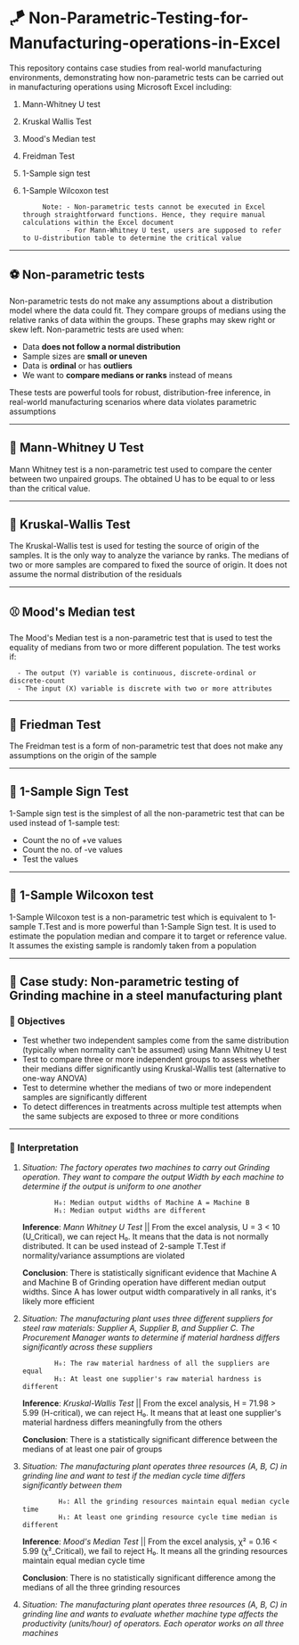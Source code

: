 # 🪁 Non-Parametric-Testing-for-Manufacturing-operations-in-Excel
This repository contains case studies from real-world manufacturing environments, demonstrating how non-parametric tests can be carried out in manufacturing operations using Microsoft Excel including:

1. Mann-Whitney U test
2. Kruskal Wallis Test
3. Mood's Median test
4. Freidman Test
5. 1-Sample sign test
6. 1-Sample Wilcoxon test


            Note: - Non-parametric tests cannot be executed in Excel through straightforward functions. Hence, they require manual calculations within the Excel document
                  - For Mann-Whitney U test, users are supposed to refer to U-distribution table to determine the critical value 
   
---

## ⚽️ Non-parametric tests
Non-parametric tests do not make any assumptions about a distribution model where the data could fit. They compare groups of medians using the relative ranks of data within the groups. These graphs may skew right or skew left. Non-parametric tests are used when:

- Data **does not follow a normal distribution**
- Sample sizes are **small or uneven**
- Data is **ordinal** or has **outliers**
- We want to **compare medians or ranks** instead of means

These tests are powerful tools for robust, distribution-free inference, in real-world manufacturing scenarios where data violates parametric assumptions

---

## 🏀 Mann-Whitney U Test
Mann Whitney test is a non-parametric test used to compare the center between two unpaired groups. The obtained U has to be equal to or less than the critical value. 

---

## 🏈 Kruskal-Wallis Test 
The Kruskal-Wallis test is used for testing the source of origin of the samples. It is the only way to analyze the variance by ranks. The medians of two or more samples are compared to fixed the source of origin. It does not assume the normal distribution of the residuals

---

## ⚾️ Mood's Median test
The Mood's Median test is a non-parametric test that is used to test the equality of medians from two or more different population. The test works if:

      - The output (Y) variable is continuous, discrete-ordinal or discrete-count
      - The input (X) variable is discrete with two or more attributes

---

## 🎾 Friedman Test
The Freidman test is a form of non-parametric test that does not make any assumptions on the origin of the sample 

---

## 🏉 1-Sample Sign Test
1-Sample sign test is the simplest of all the non-parametric test that can be used instead of 1-sample test:

- Count the no of +ve values
- Count the no. of -ve values
- Test the values

---

## 🥏 1-Sample Wilcoxon test
1-Sample Wilcoxon test is a non-parametric test which is equivalent to 1-sample T.Test and is more powerful than 1-Sample Sign test. It is used to estimate the population median and compare it to target or reference value. It assumes the existing sample is randomly taken from a population

---

## 🏓 Case study: Non-parametric testing of Grinding machine in a steel manufacturing plant

### 🏏 Objectives

- Test whether two independent samples come from the same distribution (typically when normality can't be assumed) using Mann Whitney U test
- Test to compare three or more independent groups to assess whether their medians differ significantly using Kruskal-Wallis test (alternative to one-way ANOVA)
- Test to determine whether the medians of two or more independent samples are significantly different
- To detect differences in treatments across multiple test attempts when the same subjects are exposed to three or more conditions


---

### 🏸 Interpretation

1. *Situation: The factory operates two machines to carry out Grinding operation. They want to compare the output Width by each machine to determine if the output is uniform to one another*

               H₀: Median output widths of Machine A = Machine B
               H₁: Median output widths are different

   **Inference**: *Mann Whitney U Test* || From the excel analysis, U = 3 < 10 (U_Critical), we can reject H₀. It means that the data is not normally distributed. It can be used instead of 2-sample T.Test if normality/variance assumptions are violated

   **Conclusion**: There is statistically significant evidence that Machine A and Machine B of Grinding operation have different median output widths. Since A has lower output width comparatively in all ranks, it's likely more efficient

2. *Situation: The manufacturing plant uses three different suppliers for steel raw materials: Supplier A, Supplier B, and Supplier C. The Procurement Manager wants to determine if material hardness differs significantly across these suppliers*

               H₀: The raw material hardness of all the suppliers are equal
               H₁: At least one supplier's raw material hardness is different

   **Inference**: *Kruskal-Wallis Test* || From the excel analysis, H = 71.98 > 5.99 (H-critical), we can reject H₀. It means that at least one supplier's material hardness differs meaningfully from the others

   **Conclusion**: There is a statistically significant difference between the medians of at least one pair of groups

3. *Situation: The manufacturing plant operates three resources (A, B, C) in grinding line and want to test if the median cycle time differs significantly between them*

                H₀: All the grinding resources maintain equal median cycle time
                H₁: At least one grinding resource cycle time median is different

    **Inference**: *Mood's Median Test* || From the excel analysis, χ² = 0.16 < 5.99 (χ²_Critical), we fail to reject H₀. It means all the grinding resources maintain equal median cycle time

    **Conclusion**: There is no statistically significant difference among the medians of all the three grinding resources

4. *Situation: The manufacturing plant operates three resources (A, B, C) in grinding line and wants to evaluate whether machine type affects the productivity (units/hour) of operators. Each operator works on all three machines*
